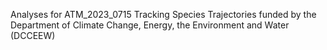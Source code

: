 Analyses for ATM_2023_0715 Tracking Species Trajectories funded by the Department of Climate Change, Energy, the Environment and Water (DCCEEW)
